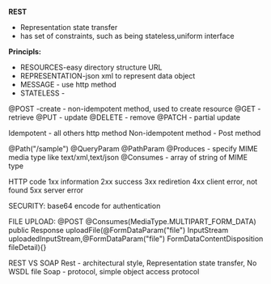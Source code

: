 **REST**
- Representation state transfer
- has set of constraints, such as being stateless,uniform interface


**Principls:**
- RESOURCES-easy directory structure URL
- REPRESENTATION-json xml to represent data object
- MESSAGE - use http method
- STATELESS - 

@POST -create - non-idempotent method, used to create resource
@GET - retrieve
@PUT - update
@DELETE - remove
@PATCH - partial update

Idempotent - all others http method
Non-idempotent method - Post method

@Path("/sample")
@QueryParam 
@PathParam
@Produces - specify MIME media type  like text/xml,text/json
@Consumes - array of string of MIME type

HTTP code
1xx information
2xx success
3xx rediretion
4xx client error, not found	
5xx server error

SECURITY:
base64 encode for authentication

FILE UPLOAD:
@POST
@Consumes(MediaType.MULTIPART_FORM_DATA)
public Response uploadFile(@FormDataParam("file") InputStream uploadedInputStream,@FormDataParam("file") FormDataContentDisposition fileDetail){}

REST VS SOAP
Rest - architectural style, Representation state transfer, No WSDL file
Soap - protocol, simple object access protocol
